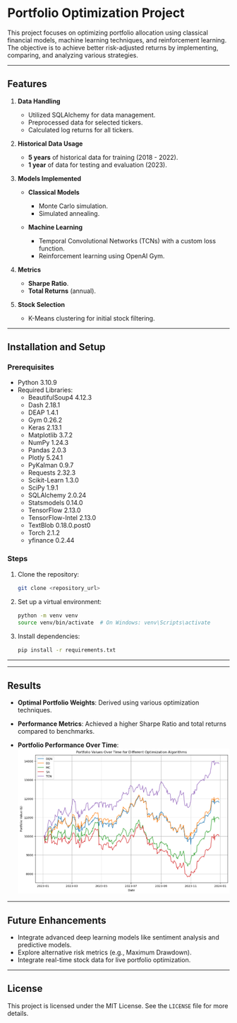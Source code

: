 # Portfolio Optimization Project

This project focuses on optimizing portfolio allocation using classical financial models, machine learning techniques, and reinforcement learning. The objective is to achieve better risk-adjusted returns by implementing, comparing, and analyzing various strategies.

---

## Features

1. **Data Handling**

   - Utilized SQLAlchemy for data management.
   - Preprocessed data for selected tickers.
   - Calculated log returns for all tickers.

2. **Historical Data Usage**

   - **5 years** of historical data for training (2018 - 2022).
   - **1 year** of data for testing and evaluation (2023).

3. **Models Implemented**

   - **Classical Models**

     - Monte Carlo simulation.
     - Simulated annealing.

   - **Machine Learning**

     - Temporal Convolutional Networks (TCNs) with a custom loss function.
     - Reinforcement learning using OpenAI Gym.

4. **Metrics**

   - **Sharpe Ratio**.
   - **Total Returns** (annual).

5. **Stock Selection**

   - K-Means clustering for initial stock filtering.

---

## Installation and Setup

### Prerequisites

- Python 3.10.9
- Required Libraries:
  - BeautifulSoup4 4.12.3
  - Dash 2.18.1
  - DEAP 1.4.1
  - Gym 0.26.2
  - Keras 2.13.1
  - Matplotlib 3.7.2
  - NumPy 1.24.3
  - Pandas 2.0.3
  - Plotly 5.24.1
  - PyKalman 0.9.7
  - Requests 2.32.3
  - Scikit-Learn 1.3.0
  - SciPy 1.9.1
  - SQLAlchemy 2.0.24
  - Statsmodels 0.14.0
  - TensorFlow 2.13.0
  - TensorFlow-Intel 2.13.0
  - TextBlob 0.18.0.post0
  - Torch 2.1.2
  - yfinance 0.2.44

### Steps

1. Clone the repository:
   ```bash
   git clone <repository_url>
   ```
2. Set up a virtual environment:
   ```bash
   python -m venv venv
   source venv/bin/activate  # On Windows: venv\Scripts\activate
   ```
3. Install dependencies:
   ```bash
   pip install -r requirements.txt
   ```

---

---

## Results

- **Optimal Portfolio Weights**: Derived using various optimization techniques.
- **Performance Metrics**: Achieved a higher Sharpe Ratio and total returns compared to benchmarks.

- **Portfolio Performance Over Time**:
  ![Portfolio Values Over Time for Different Optimization Algorithms](output.png)


---

## Future Enhancements

- Integrate advanced deep learning models like sentiment analysis and predictive models.
- Explore alternative risk metrics (e.g., Maximum Drawdown).
- Integrate real-time stock data for live portfolio optimization.

---

## License

This project is licensed under the MIT License. See the `LICENSE` file for more details.

